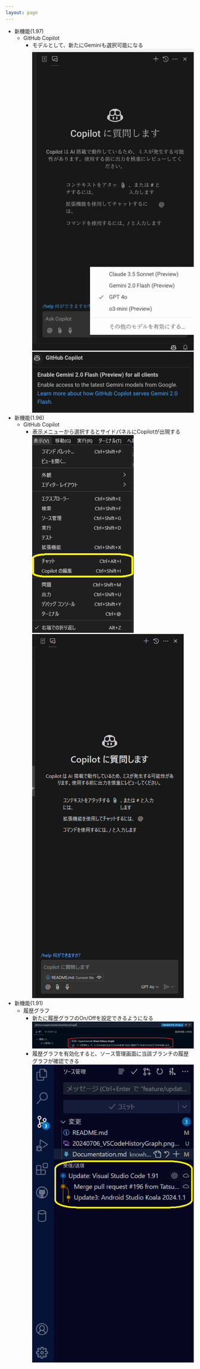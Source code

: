 ```yaml
---
layout: page
---
```

- 新機能(1.97)
	- GitHub Copilot
		- モデルとして、新たにGeminiも選択可能になる<BR />
		  ![Gemini in Model Selection](/images/VisualStudioCode/20250208_Gemini_in_GitHub_Copilot_Model_Selection.png)
		  ![Gemini in GitHub Copilot](/images/VisualStudioCode/20250208_Gemini_on_GitHub_Copilot.png)
- 新機能(1.96)
	- GitHub Copilot
		- 表示メニューから選択するとサイドパネルにCopilotが出現する<BR />
			![Menu](/images/VisualStudioCode/20241220_Menu_of_GitHub_Copilot_Free.png)
			![AI Chat](/images/VisualStudioCode/20241220_GitHub_Copilot_Free.png)
- 新機能(1.91)
	- 履歴グラフ
		- 新たに履歴グラフのOn/Offを設定できるようになる
		![HistoryGraphSetting](/images/VisualStudioCode/20240706_VSCodeHistoryGraphSetting.png)
		- 履歴グラフを有効化すると、ソース管理画面に当該ブランチの履歴グラフが確認できる
		![HistoryGraph](/images/VisualStudioCode/20240706_VSCodeHistoryGraph.png)
